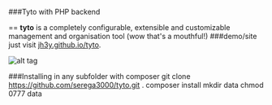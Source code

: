 
###Tyto with PHP backend

==
__tyto__ is a completely configurable, extensible and customizable management and organisation tool (wow that's a mouthful!)
###demo/site
just visit [jh3y.github.io/tyto](http://jh3y.github.io/tyto).

![alt tag](https://raw.github.com/jh3y/pics/master/tyto/tyto1.png)

###Installing in any subfolder with composer
    git clone https://github.com/serega3000/tyto.git .
    composer install
    mkdir data
    chmod 0777 data